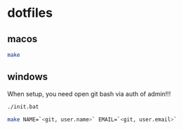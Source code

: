 # dotfiles

## macos

```bash
make
```

## windows

When setup, you need open git bash via auth of admin!!!

```bat
./init.bat
```

```bash
make NAME=`<git, user.name>` EMAIL=`<git, user.email>`
```

